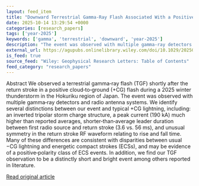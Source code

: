 ```yaml
---
layout: feed_item
title: "Downward Terrestrial Gamma‐Ray Flash Associated With a Positive Cloud‐to‐Ground Lightning Flash"
date: 2025-10-14 13:29:54 +0000
categories: [research_papers]
tags: ['year-2025']
keywords: ['gamma', 'terrestrial', 'downward', 'year-2025']
description: "The event was observed with multiple gamma‐ray detectors and radio antenna systems"
external_url: https://agupubs.onlinelibrary.wiley.com/doi/10.1029/2025GL117634?af=R
is_feed: true
source_feed: "Wiley: Geophysical Research Letters: Table of Contents"
feed_category: "research_papers"
---
```


Abstract We observed a terrestrial gamma‐ray flash (TGF) shortly after the return stroke in a positive cloud‐to‐ground (+CG) flash during a 2025 winter thunderstorm in the Hokuriku region of Japan. The event was observed with multiple gamma‐ray detectors and radio antenna systems. We identify several distinctions between our event and typical +CG lightning, including: an inverted tripolar storm charge structure, a peak current (190 kA) much higher than reported averages, shorter‐than‐average leader duration between first radio source and return stroke (3.6 vs. 56 ms), and unusual symmetry in the return stroke RF waveform relating to rise and fall time. Many of these differences are consistent with disparities between usual −CG lightning and energetic compact strokes (ECSs), and may be evidence of a positive‐polarity class of ECS events. In addition, we find our TGF observation to be a distinctly short and bright event among others reported in literature.

[Read original article](https://agupubs.onlinelibrary.wiley.com/doi/10.1029/2025GL117634?af=R)
